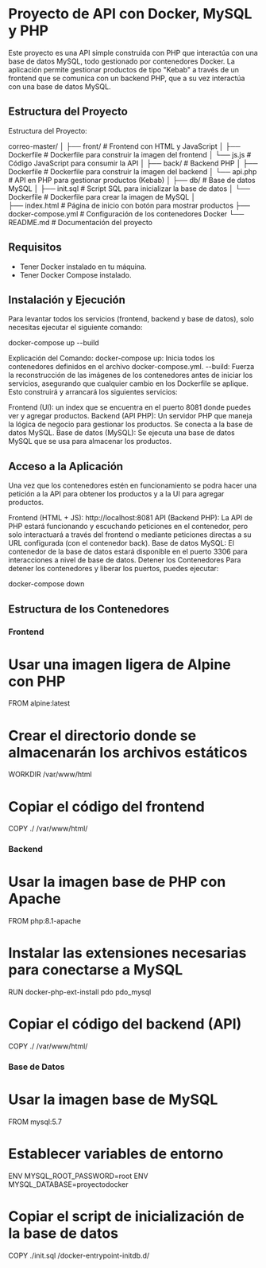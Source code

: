 # Proyecto de API con Docker, MySQL y PHP

Este proyecto es una API simple construida con PHP que interactúa con una base de datos MySQL, todo gestionado por contenedores Docker. La aplicación permite gestionar productos de tipo "Kebab" a través de un frontend que se comunica con un backend PHP, que a su vez interactúa con una base de datos MySQL.

## Estructura del Proyecto
Estructura del Proyecto: 

correo-master/
│
├── front/                    # Frontend con HTML y JavaScript
│   ├── Dockerfile             # Dockerfile para construir la imagen del frontend
│   └── js.js                 # Código JavaScript para consumir la API
│
├── back/                     # Backend PHP
│   ├── Dockerfile             # Dockerfile para construir la imagen del backend
│   └── api.php               # API en PHP para gestionar productos (Kebab)
│
├── db/                       # Base de datos MySQL
│   ├── init.sql              # Script SQL para inicializar la base de datos
│   └── Dockerfile            # Dockerfile para crear la imagen de MySQL
│             
├── index.html                # Página de inicio con botón para mostrar productos
├── docker-compose.yml        # Configuración de los contenedores Docker
└── README.md                 # Documentación del proyecto

## Requisitos

- Tener Docker instalado en tu máquina.
- Tener Docker Compose instalado.

## Instalación y Ejecución

Para levantar todos los servicios (frontend, backend y base de datos), solo necesitas ejecutar el siguiente comando:

docker-compose up --build

Explicación del Comando: 
docker-compose up: Inicia todos los contenedores definidos en el archivo docker-compose.yml.
--build: Fuerza la reconstrucción de las imágenes de los contenedores antes de iniciar los servicios, asegurando que cualquier cambio en los Dockerfile se aplique.
Esto construirá y arrancará los siguientes servicios:

Frontend (UI): un index que se encuentra en el puerto 8081 donde puedes ver y agregar productos.
Backend (API PHP): Un servidor PHP que maneja la lógica de negocio para gestionar los productos. Se conecta a la base de datos MySQL.
Base de datos (MySQL): Se ejecuta una base de datos MySQL que se usa para almacenar los productos.

## Acceso a la Aplicación
Una vez que los contenedores estén en funcionamiento se podra hacer una petición a la API para obtener los productos y a la UI para agregar productos.

Frontend (HTML + JS): http://localhost:8081
API (Backend PHP): La API de PHP estará funcionando y escuchando peticiones en el contenedor, pero solo interactuará a través del frontend o mediante peticiones directas a su URL configurada (con el contenedor back).
Base de datos MySQL: El contenedor de la base de datos estará disponible en el puerto 3306 para interacciones a nivel de base de datos.
Detener los Contenedores
Para detener los contenedores y liberar los puertos, puedes ejecutar:

docker-compose down

## Estructura de los Contenedores

### Frontend

# Usar una imagen ligera de Alpine con PHP
FROM alpine:latest

# Crear el directorio donde se almacenarán los archivos estáticos
WORKDIR /var/www/html

# Copiar el código del frontend
COPY ./ /var/www/html/

### Backend
# Usar la imagen base de PHP con Apache
FROM php:8.1-apache

# Instalar las extensiones necesarias para conectarse a MySQL
RUN docker-php-ext-install pdo pdo_mysql

# Copiar el código del backend (API)
COPY ./ /var/www/html/

### Base de Datos
# Usar la imagen base de MySQL
FROM mysql:5.7

# Establecer variables de entorno
ENV MYSQL_ROOT_PASSWORD=root
ENV MYSQL_DATABASE=proyectodocker

# Copiar el script de inicialización de la base de datos
COPY ./init.sql /docker-entrypoint-initdb.d/    


